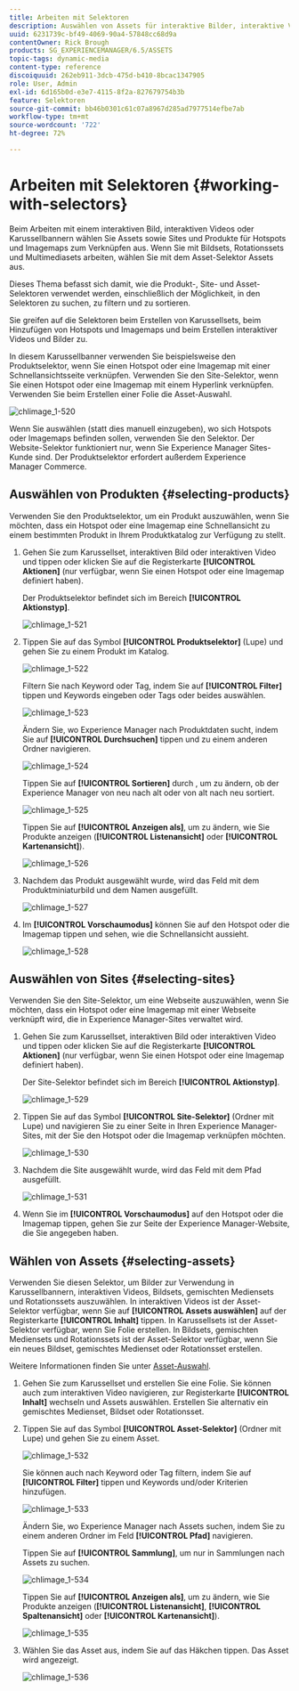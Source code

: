 ```yaml
---
title: Arbeiten mit Selektoren
description: Auswählen von Assets für interaktive Bilder, interaktive Videos und Karussellbanner
uuid: 6231739c-bf49-4069-90a4-57848cc68d9a
contentOwner: Rick Brough
products: SG_EXPERIENCEMANAGER/6.5/ASSETS
topic-tags: dynamic-media
content-type: reference
discoiquuid: 262eb911-3dcb-475d-b410-8bcac1347905
role: User, Admin
exl-id: 6d165b0d-e3e7-4115-8f2a-827679754b3b
feature: Selektoren
source-git-commit: bb46b0301c61c07a8967d285ad7977514efbe7ab
workflow-type: tm+mt
source-wordcount: '722'
ht-degree: 72%

---
```


# Arbeiten mit Selektoren {#working-with-selectors}

Beim Arbeiten mit einem interaktiven Bild, interaktiven Videos oder Karussellbannern wählen Sie Assets sowie Sites und Produkte für Hotspots und Imagemaps zum Verknüpfen aus. Wenn Sie mit Bildsets, Rotationssets und Multimediasets arbeiten, wählen Sie mit dem Asset-Selektor Assets aus.

Dieses Thema befasst sich damit, wie die Produkt-, Site- und Asset-Selektoren verwendet werden, einschließlich der Möglichkeit, in den Selektoren zu suchen, zu filtern und zu sortieren.

Sie greifen auf die Selektoren beim Erstellen von Karussellsets, beim Hinzufügen von Hotspots und Imagemaps und beim Erstellen interaktiver Videos und Bilder zu.

In diesem Karussellbanner verwenden Sie beispielsweise den Produktselektor, wenn Sie einen Hotspot oder eine Imagemap mit einer Schnellansichtsseite verknüpfen. Verwenden Sie den Site-Selektor, wenn Sie einen Hotspot oder eine Imagemap mit einem Hyperlink verknüpfen. Verwenden Sie beim Erstellen einer Folie die Asset-Auswahl.

![chlimage_1-520](assets/chlimage_1-520.png)

Wenn Sie auswählen (statt dies manuell einzugeben), wo sich Hotspots oder Imagemaps befinden sollen, verwenden Sie den Selektor. Der Website-Selektor funktioniert nur, wenn Sie Experience Manager Sites-Kunde sind. Der Produktselektor erfordert außerdem Experience Manager Commerce.

## Auswählen von Produkten {#selecting-products}

Verwenden Sie den Produktselektor, um ein Produkt auszuwählen, wenn Sie möchten, dass ein Hotspot oder eine Imagemap eine Schnellansicht zu einem bestimmten Produkt in Ihrem Produktkatalog zur Verfügung zu stellt.

1. Gehen Sie zum Karussellset, interaktiven Bild oder interaktiven Video und tippen oder klicken Sie auf die Registerkarte **[!UICONTROL Aktionen]** (nur verfügbar, wenn Sie einen Hotspot oder eine Imagemap definiert haben).

   Der Produktselektor befindet sich im Bereich **[!UICONTROL Aktionstyp]**.

   ![chlimage_1-521](assets/chlimage_1-521.png)

1. Tippen Sie auf das Symbol **[!UICONTROL Produktselektor]** (Lupe) und gehen Sie zu einem Produkt im Katalog.

   ![chlimage_1-522](assets/chlimage_1-522.png)

   Filtern Sie nach Keyword oder Tag, indem Sie auf **[!UICONTROL Filter]** tippen und Keywords eingeben oder Tags oder beides auswählen.

   ![chlimage_1-523](assets/chlimage_1-523.png)

   Ändern Sie, wo Experience Manager nach Produktdaten sucht, indem Sie auf **[!UICONTROL Durchsuchen]** tippen und zu einem anderen Ordner navigieren.

   ![chlimage_1-524](assets/chlimage_1-524.png)

   Tippen Sie auf **[!UICONTROL Sortieren]** durch , um zu ändern, ob der Experience Manager von neu nach alt oder von alt nach neu sortiert.

   ![chlimage_1-525](assets/chlimage_1-525.png)

   Tippen Sie auf **[!UICONTROL Anzeigen als]**, um zu ändern, wie Sie Produkte anzeigen (**[!UICONTROL Listenansicht]** oder **[!UICONTROL Kartenansicht]**).

   ![chlimage_1-526](assets/chlimage_1-526.png)

1. Nachdem das Produkt ausgewählt wurde, wird das Feld mit dem Produktminiaturbild und dem Namen ausgefüllt.

   ![chlimage_1-527](assets/chlimage_1-527.png)

1. Im **[!UICONTROL Vorschaumodus]** können Sie auf den Hotspot oder die Imagemap tippen und sehen, wie die Schnellansicht aussieht.

   ![chlimage_1-528](assets/chlimage_1-528.png)

## Auswählen von Sites {#selecting-sites}

Verwenden Sie den Site-Selektor, um eine Webseite auszuwählen, wenn Sie möchten, dass ein Hotspot oder eine Imagemap mit einer Webseite verknüpft wird, die in Experience Manager-Sites verwaltet wird.

1. Gehen Sie zum Karussellset, interaktiven Bild oder interaktiven Video und tippen oder klicken Sie auf die Registerkarte **[!UICONTROL Aktionen]** (nur verfügbar, wenn Sie einen Hotspot oder eine Imagemap definiert haben).

   Der Site-Selektor befindet sich im Bereich **[!UICONTROL Aktionstyp]**.

   ![chlimage_1-529](assets/chlimage_1-529.png)

1. Tippen Sie auf das Symbol **[!UICONTROL Site-Selektor]** (Ordner mit Lupe) und navigieren Sie zu einer Seite in Ihren Experience Manager-Sites, mit der Sie den Hotspot oder die Imagemap verknüpfen möchten.

   ![chlimage_1-530](assets/chlimage_1-530.png)

1. Nachdem die Site ausgewählt wurde, wird das Feld mit dem Pfad ausgefüllt.

   ![chlimage_1-531](assets/chlimage_1-531.png)

1. Wenn Sie im **[!UICONTROL Vorschaumodus]** auf den Hotspot oder die Imagemap tippen, gehen Sie zur Seite der Experience Manager-Website, die Sie angegeben haben.

## Wählen von Assets {#selecting-assets}

Verwenden Sie diesen Selektor, um Bilder zur Verwendung in Karussellbannern, interaktiven Videos, Bildsets, gemischten Mediensets und Rotationssets auszuwählen. In interaktiven Videos ist der Asset-Selektor verfügbar, wenn Sie auf **[!UICONTROL Assets auswählen]** auf der Registerkarte **[!UICONTROL Inhalt]** tippen. In Karussellsets ist der Asset-Selektor verfügbar, wenn Sie Folie erstellen. In Bildsets, gemischten Mediensets und Rotationssets ist der Asset-Selektor verfügbar, wenn Sie ein neues Bildset, gemischtes Medienset oder Rotationsset erstellen.

Weitere Informationen finden Sie unter [Asset-Auswahl](search-assets.md#assetpicker).

1. Gehen Sie zum Karussellset und erstellen Sie eine Folie. Sie können auch zum interaktiven Video navigieren, zur Registerkarte **[!UICONTROL Inhalt]** wechseln und Assets auswählen. Erstellen Sie alternativ ein gemischtes Medienset, Bildset oder Rotationsset.
1. Tippen Sie auf das Symbol **[!UICONTROL Asset-Selektor]** (Ordner mit Lupe) und gehen Sie zu einem Asset.

   ![chlimage_1-532](assets/chlimage_1-532.png)

   Sie können auch nach Keyword oder Tag filtern, indem Sie auf **[!UICONTROL Filter]** tippen und Keywords und/oder Kriterien hinzufügen.

   ![chlimage_1-533](assets/chlimage_1-533.png)

   Ändern Sie, wo Experience Manager nach Assets suchen, indem Sie zu einem anderen Ordner im Feld **[!UICONTROL Pfad]** navigieren.

   Tippen Sie auf **[!UICONTROL Sammlung]**, um nur in Sammlungen nach Assets zu suchen.

   ![chlimage_1-534](assets/chlimage_1-534.png)

   Tippen Sie auf **[!UICONTROL Anzeigen als]**, um zu ändern, wie Sie Produkte anzeigen (**[!UICONTROL Listenansicht]**, **[!UICONTROL Spaltenansicht]** oder **[!UICONTROL Kartenansicht]**).

   ![chlimage_1-535](assets/chlimage_1-535.png)

1. Wählen Sie das Asset aus, indem Sie auf das Häkchen tippen. Das Asset wird angezeigt.

   ![chlimage_1-536](assets/chlimage_1-536.png)
